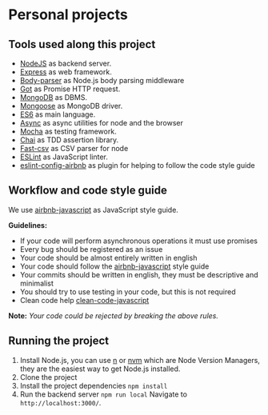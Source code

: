 # Personal projects

## Tools used along this project
* [NodeJS](https://nodejs.org) as backend server.
* [Express](http://expressjs.com) as web framework.
* [Body-parser](https://github.com/expressjs/body-parser) as Node.js body parsing middleware
* [Got](https://github.com/sindresorhus/got) as Promise HTTP request.
* [MongoDB](https://www.mongodb.com) as DBMS.
* [Mongoose](http://mongoosejs.com) as MongoDB driver.
* [ES6](http://es6-features.org) as main language.
* [Async](https://github.com/caolan/async) as async utilities for node and the browser
* [Mocha](https://mochajs.org) as testing framework.
* [Chai](http://chaijs.com) as TDD assertion library.
* [Fast-csv](https://github.com/C2FO/fast-csv) as CSV parser for node
* [ESLint](http://eslint.org) as JavaScript linter.
* [eslint-config-airbnb](https://github.com/airbnb/javascript/tree/master/packages/eslint-config-airbnb) as plugin for helping to follow the code style guide

## Workflow and code style guide
We use [airbnb-javascript](https://github.com/airbnb/javascript) as JavaScript style guide.

**Guidelines:**

* If your code will perform asynchronous operations it must use promises
* Every bug should be registered as an issue
* Your code should be almost entirely written in english
* Your code should follow the [airbnb-javascript](https://github.com/airbnb/javascript) style guide
* Your commits should be written in english, they must be descriptive and minimalist
* You should try to use testing in your code, but this is not required
* Clean code help [clean-code-javascript](https://github.com/ryanmcdermott/clean-code-javascript)

**Note:** _Your code could be rejected by breaking the above rules._

## Running the project
1. Install Node.js, you can use [n](https://github.com/tj/n) or [nvm](https://github.com/creationix/nvm) which are Node Version Managers, they are the easiest way to get Node.js installed. 
1. Clone the project 
2. Install the project dependencies ```npm install```
3. Run the backend server ```npm run local``` Navigate to `http://localhost:3000/`.
